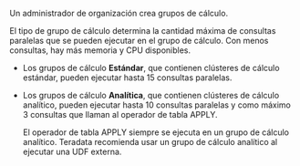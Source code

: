 Un administrador de organización crea grupos de cálculo.

El tipo de grupo de cálculo determina la cantidad máxima de consultas paralelas que se pueden ejecutar en el grupo de cálculo. Con menos consultas, hay más memoria y CPU disponibles.

-   Los grupos de cálculo **Estándar**, que contienen clústeres de cálculo estándar, pueden ejecutar hasta 15 consultas paralelas.

-   Los grupos de cálculo **Analítica**, que contienen clústeres de cálculo analítico, pueden ejecutar hasta 10 consultas paralelas y como máximo 3 consultas que llaman al operador de tabla APPLY.

    El operador de tabla APPLY siempre se ejecuta en un grupo de cálculo analítico. Teradata recomienda usar un grupo de cálculo analítico al ejecutar una UDF externa.
